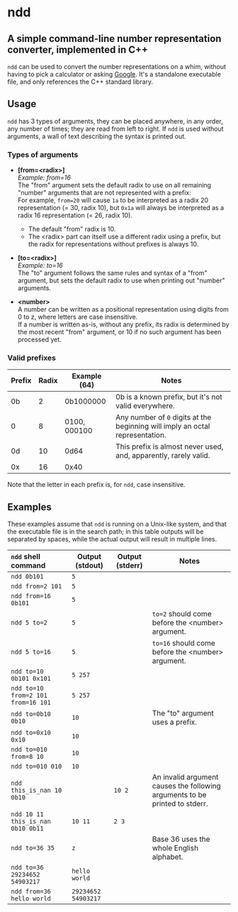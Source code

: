 <!-- This markdown document uses <br/> tags instead of double spaces,
   - because some editors (I'm looking at you, Visual Studio Code)
   - either remove all trailing whitespaces on save or none at all.
   - Modifying the document using double spaces instead of <br/>
   - *will* cause the file to brick at some point. -->

# ndd

## A simple command-line number representation converter, implemented in C++

`ndd` can be used to convert the number representations on a whim, without having to pick a calculator or asking [Google](https://duckduckgo.com/). It's a standalone executable file, and only references the C++ standard library.

## Usage

`ndd` has 3 types of arguments, they can be placed anywhere, in any order, any number
of times; they are read from left to right. If `ndd` is used without arguments, a wall of text describing the syntax is printed out.

### Types of arguments

- **\[from=\<radix\>\]** <br/>
  *Example: from=16* <br/>
  The "from" argument sets the default radix to use on all remaining "number"
  arguments that are not represented with a prefix: <br/>
  For example, `from=20` will cause `1a` to be interpreted as a radix 20
  representation (= 30, radix 10), but `0x1a` will always be interpreted as a
  radix 16 representation (= 26, radix 10). <br/>
  - The default "from" radix is 10.
  - The \<radix\> part can itself use a different radix using a prefix, but the
    radix for representations without prefixes is always 10.

- **\[to=\<radix\>\]** <br/>
  *Example: to=16* <br/>
  The "to" argument follows the same rules and syntax of a "from" argument, but sets the
  default radix to use when printing out "number" arguments.

- **\<number\>** <br/>
  A number can be written as a positional representation using digits from 0 to z, where
  letters are case insensitive. <br/>
  If a number is written as-is, without any prefix, its radix is determined by the most
  recent "from" argument, or 10 if no such argument has been processed yet.

### Valid prefixes

| Prefix | Radix | Example (64) | Notes |
|---|:---|---|---|
| 0b | 2 | 0b1000000 | 0b is a known prefix, but it's not valid everywhere. |
| 0 | 8 | 0100, 000100 | Any number of `0` digits at the beginning will imply an octal representation. |
| 0d | 10 | 0d64 | This prefix is almost never used, and, apparently, rarely valid. |
| 0x | 16 | 0x40 | |

Note that the letter in each prefix is, for `ndd`, case insensitive.

## Examples

These examples assume that `ndd` is running on a Unix-like system, and that
the executable file is in the search path; in this table outputs will be
separated by spaces, while the actual output will result in multiple lines.

| `ndd` shell command | Output (stdout) | Output (stderr) | Notes |
|:---|---|---|---|
| `ndd 0b101` | `5` | | |
| `ndd from=2 101` | `5` | | |
| `ndd from=16 0b101` | `5` | | |
| `ndd 5 to=2` | `5` | | `to=2` should come before the \<number\> argument. |
| `ndd 5 to=16` | `5` | | `to=16` should come before the \<number\> argument. |
| `ndd to=10 0b101 0x101` | `5 257` | | |
| `ndd to=10 from=2 101 from=16 101` | `5 257` | | |
| `ndd to=0b10 0b10` | `10` | | The "to" argument uses a prefix. |
| `ndd to=0x10 0x10` | `10` | | |
| `ndd to=010 from=8 10` | `10` | | |
| `ndd to=010 010` | `10` | | |
| `ndd this_is_nan 10 0b10` | | `10 2` | An invalid argument causes the following arguments to be printed to stderr. |
| `ndd 10 11 this_is_nan 0b10 0b11` | `10 11` | `2 3` | |
| `ndd to=36 35` | `z` | | Base 36 uses the whole English alphabet. |
| `ndd to=36 29234652 54903217` | `hello world` | | |
| `ndd from=36 hello world` | `29234652 54903217` | | |
